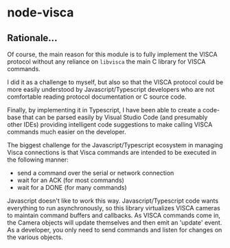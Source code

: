 # node-visca

## Rationale...

Of course, the main reason for this module is to fully implement the VISCA protocol without any reliance on `libvisca` the main C library for VISCA commands.

I did it as a challenge to myself, but also so that the VISCA protocol could be more easily understood by Javascript/Typescript developers who are not comfortable reading protocol documentation or C source code.

Finally, by implementing it in Typescript, I have been able to create a code-base that can be parsed easily by Visual Studio Code (and presumably other IDEs) providing intelligent code suggestions to make calling VISCA commands much easier on the developer.

The biggest challenge for the Javascript/Typescript ecosystem in managing Visca connections is that Visca commands are intended to be executed in the following manner:

-   send a command over the serial or network connection
-   wait for an ACK (for most commands)
-   wait for a DONE (for many commands)

Javascript doesn't like to work this way. Javascript/Typescript code wants everything to run asynchronously, so this library virtualizes VISCA cameras to maintain command buffers and callbacks. As VISCA commands come in, the Camera objects will update themselves and then emit an 'update' event. As a developer, you only need to send commands and listen for changes on the various objects.
